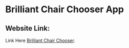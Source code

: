 # Brilliant Chair Chooser App

## Website Link:

Link Here [Brilliant Chair Chooser](https://brilliant-chair-chooser.netlify.app/).

